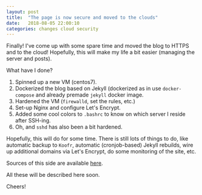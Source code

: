 ```yaml
---
layout: post
title:  "The page is now secure and moved to the clouds"
date:   2018-08-05 22:00:10
categories: changes cloud security
---
```


Finally! I've come up with some spare time and moved the blog to HTTPS and to the cloud! Hopefully, this will make my life a bit easier (managing the server and posts).

What have I done? 

1. Spinned up a new VM (centos7).
2. Dockerized the blog based on Jekyll (dockerized as in use ```docker-compose``` and already premade ```jekyll``` docker image.
3. Hardened the VM (```firewalld```, set the rules, etc.)
4. Set-up Nginx and configure Let's Encrypt.
5. Added some cool colors to ```.bashrc``` to know on which server I reside after SSH-ing.
6. Oh, and ```sshd``` has also been a bit hardened. 

Hopefully, this will do for some time. There is still lots of things to do, like automatic backup to ```Koofr```, automatic (cronjob-based) Jekyll rebuilds, wire up additional domains via Let's Encrypt, do some monitoring of the site, etc.

Sources of this side are available [here][site].

All these will be described here soon.

Cheers!

[site]: https://github.com/alescernivec/cernivec-si
